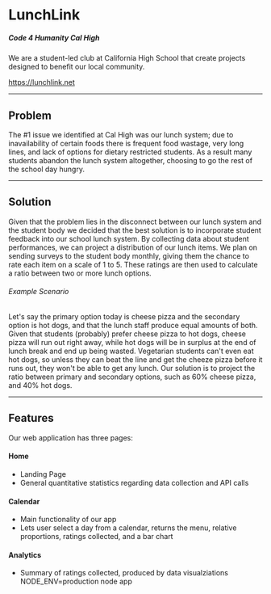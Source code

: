 # LunchLink
##### Code 4 Humanity Cal High
We are a student-led club at California High School that create projects designed to benefit our local community.

https://lunchlink.net


---
## Problem
The #1 issue we identified at Cal High was our lunch system; due to inavailability of certain foods there is frequent food wastage, very long lines, and lack of options for dietary restricted students. As a result many students abandon the lunch system altogether, choosing to go the rest of the school day hungry.

---
## Solution
Given that the problem lies in the disconnect between our lunch system and the student body we decided that the best solution is to incorporate student feedback into our school lunch system. By collecting data about student performances, we can project a distribution of our lunch items. We plan on sending surveys to the student body monthly, giving them the chance to rate each item on a scale of 1 to 5. These ratings are then used to calculate a ratio between two or more lunch options.

###### Example Scenario

Let's say the primary option today is cheese pizza and the secondary option is hot dogs, and that the lunch staff produce equal amounts of both. Given that students (probably) prefer cheese pizza to hot dogs, cheese pizza will run out right away, while hot dogs will be in surplus at the end of lunch break and end up being wasted. Vegetarian students can't even eat hot dogs, so unless they can beat the line and get the cheeze pizza before it runs out, they won't be able to get any lunch. Our solution is to project the ratio between primary and secondary options, such as 60% cheese pizza, and 40% hot dogs. 

---
## Features
Our web application has three pages:

#### Home
- Landing Page
- General quantitative statistics regarding data collection and API calls
#### Calendar
- Main functionality of our app
- Lets user select a day from a calendar, returns the menu, relative proportions, ratings collected, and a bar chart
#### Analytics
- Summary of ratings collected, produced by data visualziations
NODE_ENV=production node app

